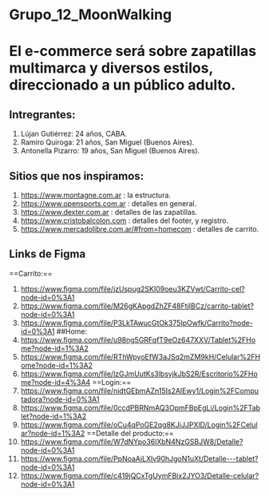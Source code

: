 # Grupo_12_MoonWalking

# El e-commerce será sobre zapatillas multimarca y diversos estilos, direccionado a un público adulto.

## Intregrantes:
1. Lújan Gutiérrez: 24 años, CABA.
2. Ramiro Quiroga: 21 años, San Miguel (Buenos Aires).
3. Antonella Pizarro: 19 años, San Miguel (Buenos Aires).

## Sitios que nos inspiramos:
1. https://www.montagne.com.ar : la estructura.
2. https://www.opensports.com.ar : detalles en general.
3. https://www.dexter.com.ar : detalles de las zapatillas.
4. https://www.cristobalcolon.com : detalles del footer, y registro.
5. https://www.mercadolibre.com.ar/#from=homecom : detalles de carrito.

## Links de Figma
==Carrito:==
1. https://www.figma.com/file/jzUspug2SKI09oeu3KZVwt/Carrito-cel?node-id=0%3A1
2. https://www.figma.com/file/M26gKApgdZhZF48FtjIBCz/carrito-tablet?node-id=0%3A1
3. https://www.figma.com/file/P3LkTAwucGtOk375IpOwfk/Carrito?node-id=0%3A1
##Home:
1. https://www.figma.com/file/u98ng5GRFqfT9eOz647XXV/Tablet%2FHome?node-id=1%3A2
2. https://www.figma.com/file/RThWpyoEfW3aJSq2mZM9kH/Celular%2FHome?node-id=1%3A2
3. https://www.figma.com/file/lzGJmUutKs3lbsyjkJbS2R/Escritorio%2FHome?node-id=4%3A4
==Login:==
1. https://www.figma.com/file/nidtGEbmAZn15Is2AlEwy1/Login%2FComputadora?node-id=0%3A1
2. https://www.figma.com/file/0ccdPBRNmAQ3OpmFBpEgLi/Login%2FTablet?node-id=1%3A2
3. https://www.figma.com/file/oCu4qPoGE2qg8KJiJJPXlD/Login%2FCelular?node-id=1%3A2
==Detalle del producto:==
1. https://www.figma.com/file/W7dNYpo36lXbN4NzGSBJW8/Detalle?node-id=0%3A1
2. https://www.figma.com/file/PpNoaAiLXlv90hJgoN1uXt/Detalle---tablet?node-id=0%3A1
3. https://www.figma.com/file/c419jQCxTgUymFBix2JYO3/Detalle-celular?node-id=0%3A1
